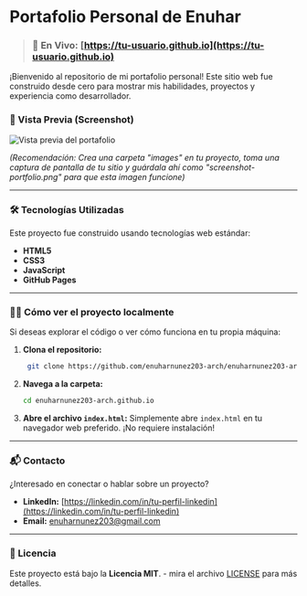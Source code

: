 # Portafolio Personal de Enuhar 

> ### 🔴 En Vivo: [https://tu-usuario.github.io](https://tu-usuario.github.io)

¡Bienvenido al repositorio de mi portafolio personal! Este sitio web fue construido desde cero para mostrar mis habilidades, proyectos y experiencia como desarrollador.

### 📸 Vista Previa (Screenshot)

![Vista previa del portafolio](./images/screenshot-portfolio.png)

*(Recomendación: Crea una carpeta "images" en tu proyecto, toma una captura de pantalla de tu sitio y guárdala ahí como "screenshot-portfolio.png" para que esta imagen funcione)*

---

### 🛠️ Tecnologías Utilizadas

Este proyecto fue construido usando tecnologías web estándar:

* **HTML5**
* **CSS3**
* **JavaScript**
* **GitHub Pages**

---

### 🏃‍♂️ Cómo ver el proyecto localmente

Si deseas explorar el código o ver cómo funciona en tu propia máquina:

1.  **Clona el repositorio:**
    ```bash
     git clone https://github.com/enuharnunez203-arch/enuharnunez203-arch.git
    ```

2.  **Navega a la carpeta:**
    ```bash
    cd enuharnunez203-arch.github.io
    ```

3.  **Abre el archivo `index.html`:**
    Simplemente abre `index.html` en tu navegador web preferido. ¡No requiere instalación!

---

### 📬 Contacto

¿Interesado en conectar o hablar sobre un proyecto?

* **LinkedIn:** [https://linkedin.com/in/tu-perfil-linkedin](https://linkedin.com/in/tu-perfil-linkedin)
* **Email:** [enuharnunez203@gmail.com](mailto:enuharnunez203@gmail.com)

---

### 📄 Licencia

Este proyecto está bajo la **Licencia MIT**. - mira el archivo [LICENSE](LICENSE) para más detalles.

